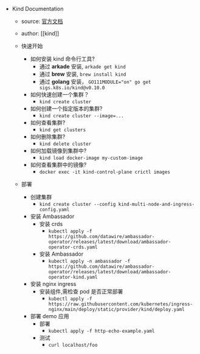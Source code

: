 - Kind Documentation

  - source: [官方文档](https://kind.sigs.k8s.io/)
  - author: [[kind]]
  - 快速开始

    - 如何安装 kind 命令行工具?
      - 通过 **arkade** 安装, `arkade get kind`
      - 通过 **brew** 安装, `brew install kind`
      - 通过 **golang** 安装， `GO111MODULE="on" go get sigs.k8s.io/kind@v0.10.0`
    - 如何快速创建一个集群？
      - `kind create cluster`
    - 如何创建一个指定版本的集群?
      - `kind create cluster --image=...`
    - 如何查看集群?
      - `kind get clusters`
    - 如何删除集群?
      - `kind delete cluster`
    - 如何加载镜像到集群中?
      - `kind load docker-image my-custom-image`
    - 如何查看集群中的镜像?
      - `docker exec -it kind-control-plane crictl images`

  - 部署
    - 创建集群
      - `kind create cluster --config kind-multi-node-and-ingress-config.yaml`
    - 安装 Ambassador
      - 安装 crds
        - `kubectl apply -f https://github.com/datawire/ambassador-operator/releases/latest/download/ambassador-operator-crds.yaml`
      - 安装 Ambassador
        - `kubectl apply -n ambassador -f https://github.com/datawire/ambassador-operator/releases/latest/download/ambassador-operator-kind.yaml`
    - 安装 nginx ingress
      - 安装组件,需检查 pod 是否正常部署
        - `kubectl apply -f https://raw.githubusercontent.com/kubernetes/ingress-nginx/main/deploy/static/provider/kind/deploy.yaml`
    - 部署 demo 应用
      - 部署
        - `kubectl apply -f http-echo-example.yaml`
      - 测试
        - `curl localhost/foo`
